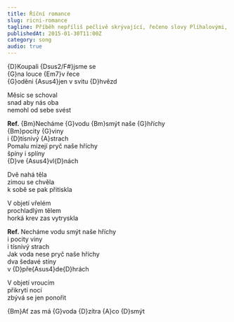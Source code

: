 ```yaml
---
title: Říční romance
slug: ricni-romance
tagline: Příběh nepříliš pečlivě skrývající, řečeno slovy Plíhalovými, takové to dusno erotické
publishedAt: 2015-01-30T11:00Z
category: song
audio: true
---
```

{D}Koupali {Dsus2/F#}jsme se \
{G}na louce {Em7}v řece \
{G}oděni {Asus4}jen v svitu {D}hvězd

Měsíc se schoval \
snad aby nás oba \
nemohl od sebe svést

**Ref.** {Bm}Necháme {G}vodu {Bm}smýt naše {G}hříchy \
{Bm}pocity {G}viny \
i {D}tísnivý {A}strach \
Pomalu mizejí pryč naše hříchy \
špíny i splíny \
{D}ve {Asus4}vl{D}nách

Dvě nahá těla \
zimou se chvěla \
k sobě se pak přitiskla

V objetí vřelém \
prochladlým tělem \
horká krev zas vytryskla

**Ref.** Necháme vodu smýt naše hříchy \
i pocity viny \
i tísnivý strach \
Jak voda nese pryč naše hříchy \
dva šedavé stíny \
v {D}pře{Asus4}de{D}hrách

V objetí vroucím \
přikrytí nocí \
zbývá se jen ponořit

{Bm}Ať zas má {G}voda {D}zítra {A}co {D}smýt
